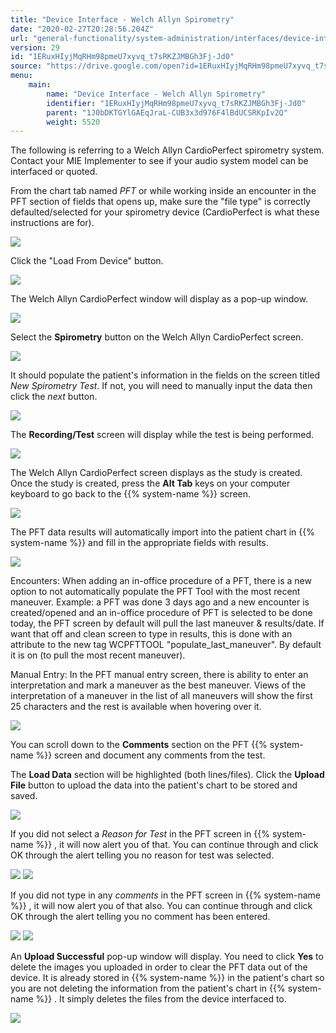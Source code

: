 ```yaml
---
title: "Device Interface - Welch Allyn Spirometry"
date: "2020-02-27T20:28:56.204Z"
url: "general-functionality/system-administration/interfaces/device-interface-welch-allyn-spirometry.html"
version: 29
id: "1ERuxHIyjMqRHm98pmeU7xyvq_t7sRKZJMBGh3Fj-Jd0"
source: "https://drive.google.com/open?id=1ERuxHIyjMqRHm98pmeU7xyvq_t7sRKZJMBGh3Fj-Jd0"
menu:
    main:
        name: "Device Interface - Welch Allyn Spirometry"
        identifier: "1ERuxHIyjMqRHm98pmeU7xyvq_t7sRKZJMBGh3Fj-Jd0"
        parent: "1J0bDKTGYlGAEqJraL-CUB3x3d976F4lBdUCSRKpIv2Q"
        weight: 5520
---
```

The following is referring to a Welch Allyn CardioPerfect spirometry system. Contact your MIE Implementer to see if your audio system model can be interfaced or quoted.

From the chart tab named *PFT* or while working inside an encounter in the PFT section of fields that opens up, make sure the "file type" is correctly defaulted/selected for your spirometry device (CardioPerfect is what these instructions are for).

![](device-interface-welch-allyn-spirometry.images/image1.png)

Click the "Load From Device" button.

![](device-interface-welch-allyn-spirometry.images/image2.png)

The Welch Allyn CardioPerfect window will display as a pop-up window.

![](device-interface-welch-allyn-spirometry.images/image3.png)

Select the **Spirometry** button on the Welch Allyn CardioPerfect screen.

![](device-interface-welch-allyn-spirometry.images/image4.png)

It should populate the patient's information in the fields on the screen titled *New Spirometry Test*. If not, you will need to manually input the data then click the *next* button.

![](device-interface-welch-allyn-spirometry.images/image5.png)

The **Recording/Test** screen will display while the test is being performed.

![](device-interface-welch-allyn-spirometry.images/image6.png)

The Welch Allyn CardioPerfect screen displays as the study is created. Once the study is created, press the **Alt Tab** keys on your computer keyboard to go back to the {{% system-name %}} screen.

![](device-interface-welch-allyn-spirometry.images/image7.png)

The PFT data results will automatically import into the patient chart in {{% system-name %}} and fill in the appropriate fields with results.

![](device-interface-welch-allyn-spirometry.images/image8.png)

Encounters: When adding an in-office procedure of a PFT, there is a new option to not automatically populate the PFT Tool with the most recent maneuver. Example: a PFT was done 3 days ago and a new encounter is created/opened and an in-office procedure of PFT is selected to be done today, the PFT screen by default will pull the last maneuver & results/date. If want that off and clean screen to type in results, this is done with an attribute to the new tag WCPFTTOOL "populate_last_maneuver". By default it is on (to pull the most recent maneuver).

Manual Entry: In the PFT manual entry screen, there is ability to enter an interpretation and mark a maneuver as the best maneuver. Views of the interpretation of a maneuver in the list of all maneuvers will show the first 25 characters and the rest is available when hovering over it.

![](device-interface-welch-allyn-spirometry.images/image9.png)

You can scroll down to the **Comments** section on the PFT {{% system-name %}} screen and document any comments from the test.

The **Load Data** section will be highlighted (both lines/files). Click the **Upload File** button to upload the data into the patient's chart to be stored and saved.

![](device-interface-welch-allyn-spirometry.images/image10.png)

If you did not select a *Reason for Test* in the PFT screen in {{% system-name %}} , it will now alert you of that. You can continue through and click OK through the alert telling you no reason for test was selected.

![](device-interface-welch-allyn-spirometry.images/image11.png) ![](device-interface-welch-allyn-spirometry.images/image12.png)

If you did not type in any *comments* in the PFT screen in {{% system-name %}} , it will now alert you of that also. You can continue through and click OK through the alert telling you no comment has been entered.

![](device-interface-welch-allyn-spirometry.images/image13.png) ![](device-interface-welch-allyn-spirometry.images/image14.png)

An **Upload Successful** pop-up window will display. You need to click **Yes** to delete the images you uploaded in order to clear the PFT data out of the device. It is already stored in {{% system-name %}} in the patient's chart so you are not deleting the information from the patient's chart in {{% system-name %}} . It simply deletes the files from the device interfaced to.

![](device-interface-welch-allyn-spirometry.images/image15.png)

